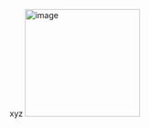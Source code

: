 xyz
<img width="201" height="188" alt="image" src="https://github.com/user-attachments/assets/bd84806a-c567-46d3-a12c-c7a36afedb1e" />
